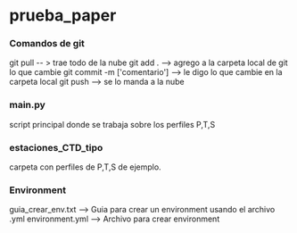 # prueba_paper

### Comandos de git
git pull  -- > trae todo de la nube
git add . --> agrego a la carpeta local de git lo que cambie
git commit -m ['comentario'] --> le digo lo que cambie en la carpeta local
git push --> se lo manda a la nube

### main.py
script principal donde se trabaja sobre los perfiles P,T,S
### estaciones_CTD_tipo 
carpeta con perfiles de P,T,S de ejemplo. 

### Environment
guia_crear_env.txt --> Guia para crear un environment usando el archivo .yml
environment.yml --> Archivo para crear environment
